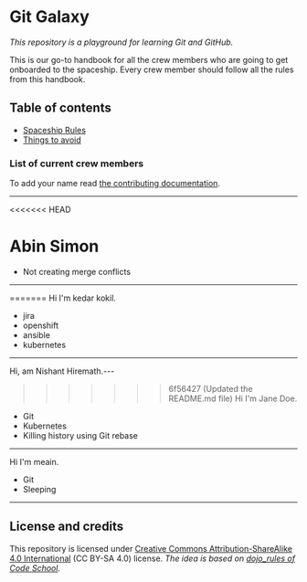 # Git Galaxy
*This repository is a playground for learning Git and GitHub.*

This is our go-to handbook for all the crew members who are going to get onboarded to the spaceship. Every crew member should follow all the rules from this handbook.

## Table of contents
* [Spaceship Rules](./spaceship-rules.md)
* [Things to avoid](./eliminate.md)

### List of current crew members
To add your name read [the contributing documentation](./CONTRIBUTING.md).

---

<<<<<<< HEAD
# Abin Simon

* Not creating merge conflicts
---

=======
Hi I'm kedar kokil.

* jira
* openshift
* ansible
* kubernetes
---

Hi, am Nishant Hiremath.---

>>>>>>> 6f56427 (Updated the README.md file)
Hi I'm Jane Doe.

* Git
* Kubernetes
* Killing history using Git rebase
---

Hi I'm meain.

* Git
* Sleeping
---

## License and credits
This repository is licensed under [Creative Commons Attribution-ShareAlike 4.0 International](https://creativecommons.org/licenses/by-sa/4.0/) (CC BY-SA 4.0) license. *The idea is based on [dojo_rules of Code School](https://github.com/deadlyvipers/dojo_rules).*
